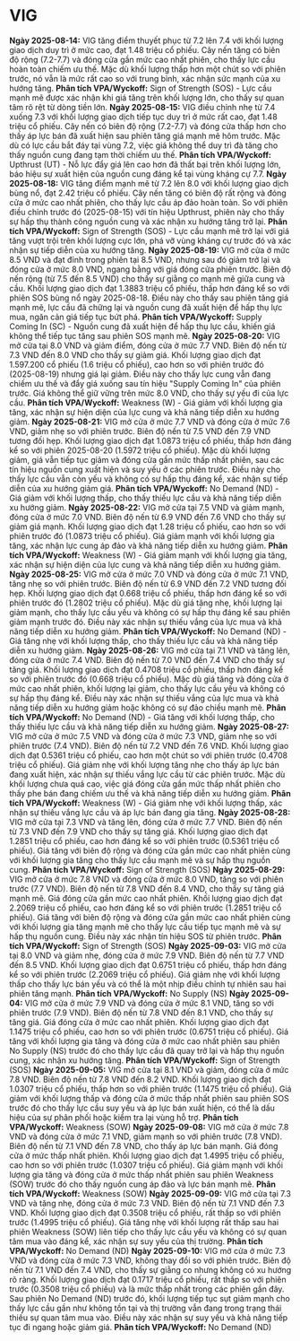 # VIG

**Ngày 2025-08-14:** VIG tăng điểm thuyết phục từ 7.2 lên 7.4 với khối lượng giao dịch duy trì ở mức cao, đạt 1.48 triệu cổ phiếu. Cây nến tăng có biên độ rộng (7.2-7.7) và đóng cửa gần mức cao nhất phiên, cho thấy lực cầu hoàn toàn chiếm ưu thế. Mặc dù khối lượng thấp hơn một chút so với phiên trước, nó vẫn là mức rất cao so với trung bình, xác nhận sức mạnh của xu hướng tăng. **Phân tích VPA/Wyckoff:** Sign of Strength (SOS) - Lực cầu mạnh mẽ được xác nhận khi giá tăng trên khối lượng lớn, cho thấy sự quan tâm rõ rệt từ dòng tiền lớn.
**Ngày 2025-08-15:** VIG điều chỉnh nhẹ từ 7.4 xuống 7.3 với khối lượng giao dịch tiếp tục duy trì ở mức rất cao, đạt 1.48 triệu cổ phiếu. Cây nến có biên độ rộng (7.2-7.7) và đóng cửa thấp hơn cho thấy áp lực bán đã xuất hiện sau phiên tăng giá mạnh mẽ hôm trước. Mặc dù có lực cầu bắt đáy tại vùng 7.2, việc giá không thể duy trì đà tăng cho thấy nguồn cung đang tạm thời chiếm ưu thế. **Phân tích VPA/Wyckoff:** Upthrust (UT) - Nỗ lực đẩy giá lên cao hơn đã thất bại trên khối lượng lớn, báo hiệu sự xuất hiện của nguồn cung đáng kể tại vùng kháng cự 7.7.
**Ngày 2025-08-18:** VIG tăng điểm mạnh mẽ từ 7.2 lên 8.0 với khối lượng giao dịch bùng nổ, đạt 2.42 triệu cổ phiếu. Cây nến tăng có biên độ rất rộng và đóng cửa ở mức cao nhất phiên, cho thấy lực cầu áp đảo hoàn toàn. So với phiên điều chỉnh trước đó (2025-08-15) với tín hiệu Upthrust, phiên này cho thấy sự hấp thụ thành công nguồn cung và xác nhận xu hướng tăng trở lại. **Phân tích VPA/Wyckoff:** Sign of Strength (SOS) - Lực cầu mạnh mẽ trở lại với giá tăng vượt trội trên khối lượng cực lớn, phá vỡ vùng kháng cự trước đó và xác nhận sự tiếp diễn của xu hướng tăng.
**Ngày 2025-08-19:** VIG mở cửa ở mức 8.5 VND và đạt đỉnh trong phiên tại 8.5 VND, nhưng sau đó giảm trở lại và đóng cửa ở mức 8.0 VND, ngang bằng với giá đóng cửa phiên trước. Biên độ nến rộng (từ 7.5 đến 8.5 VND) cho thấy sự giằng co mạnh mẽ giữa cung và cầu. Khối lượng giao dịch đạt 1.3883 triệu cổ phiếu, thấp hơn đáng kể so với phiên SOS bùng nổ ngày 2025-08-18. Điều này cho thấy sau phiên tăng giá mạnh mẽ, lực cầu đã chững lại và nguồn cung đã xuất hiện để hấp thụ lực mua, ngăn cản giá tiếp tục bứt phá. **Phân tích VPA/Wyckoff:** Supply Coming In (SC) - Nguồn cung đã xuất hiện để hấp thụ lực cầu, khiến giá không thể tiếp tục tăng sau phiên SOS mạnh mẽ.
**Ngày 2025-08-20:** VIG mở cửa tại 8.0 VND và giảm điểm, đóng cửa ở mức 7.7 VND. Biên độ nến từ 7.3 VND đến 8.0 VND cho thấy sự giảm giá. Khối lượng giao dịch đạt 1.597.200 cổ phiếu (1.6 triệu cổ phiếu), cao hơn so với phiên trước đó (2025-08-19) nhưng giá lại giảm. Điều này cho thấy lực cung vẫn đang chiếm ưu thế và đẩy giá xuống sau tín hiệu "Supply Coming In" của phiên trước. Giá không thể giữ vững trên mức 8.0 VND, cho thấy sự yếu đi của lực cầu. **Phân tích VPA/Wyckoff:** Weakness (W) - Giá giảm với khối lượng gia tăng, xác nhận sự hiện diện của lực cung và khả năng tiếp diễn xu hướng giảm.
**Ngày 2025-08-21:** VIG mở cửa ở mức 7.7 VND và đóng cửa ở mức 7.6 VND, giảm nhẹ so với phiên trước. Biên độ nến từ 7.5 VND đến 7.9 VND tương đối hẹp. Khối lượng giao dịch đạt 1.0873 triệu cổ phiếu, thấp hơn đáng kể so với phiên 2025-08-20 (1.5972 triệu cổ phiếu). Mặc dù khối lượng giảm, giá vẫn tiếp tục giảm và đóng cửa gần mức thấp nhất phiên, sau các tín hiệu nguồn cung xuất hiện và suy yếu ở các phiên trước. Điều này cho thấy lực cầu vẫn còn yếu và không có sự hấp thụ đáng kể, xác nhận sự tiếp diễn của xu hướng giảm giá. **Phân tích VPA/Wyckoff:** No Demand (ND) - Giá giảm với khối lượng thấp, cho thấy thiếu lực cầu và khả năng tiếp diễn xu hướng giảm.
**Ngày 2025-08-22:** VIG mở cửa tại 7.5 VND và giảm mạnh, đóng cửa ở mức 7.0 VND. Biên độ nến từ 6.9 VND đến 7.6 VND cho thấy sự giảm giá mạnh. Khối lượng giao dịch đạt 1.28 triệu cổ phiếu, cao hơn so với phiên trước đó (1.0873 triệu cổ phiếu). Giá giảm mạnh với khối lượng gia tăng, xác nhận lực cung áp đảo và khả năng tiếp diễn xu hướng giảm. **Phân tích VPA/Wyckoff:** Weakness (W) - Giá giảm mạnh với khối lượng gia tăng, xác nhận sự hiện diện của lực cung và khả năng tiếp diễn xu hướng giảm.
**Ngày 2025-08-25:** VIG mở cửa ở mức 7.0 VND và đóng cửa ở mức 7.1 VND, tăng nhẹ so với phiên trước. Biên độ nến từ 6.9 VND đến 7.2 VND tương đối hẹp. Khối lượng giao dịch đạt 0.668 triệu cổ phiếu, thấp hơn đáng kể so với phiên trước đó (1.2802 triệu cổ phiếu). Mặc dù giá tăng nhẹ, khối lượng lại giảm mạnh, cho thấy lực cầu yếu và không có sự hấp thụ đáng kể sau phiên giảm mạnh trước đó. Điều này xác nhận sự thiếu vắng của lực mua và khả năng tiếp diễn xu hướng giảm. **Phân tích VPA/Wyckoff:** No Demand (ND) - Giá tăng nhẹ với khối lượng thấp, cho thấy thiếu lực cầu và khả năng tiếp diễn xu hướng giảm.
**Ngày 2025-08-26:** VIG mở cửa tại 7.1 VND và tăng lên, đóng cửa ở mức 7.4 VND. Biên độ nến từ 7.0 VND đến 7.4 VND cho thấy sự tăng giá. Khối lượng giao dịch đạt 0.4708 triệu cổ phiếu, thấp hơn đáng kể so với phiên trước đó (0.668 triệu cổ phiếu). Mặc dù giá tăng và đóng cửa ở mức cao nhất phiên, khối lượng lại giảm, cho thấy lực cầu yếu và không có sự hấp thụ đáng kể. Điều này xác nhận sự thiếu vắng của lực mua và khả năng tiếp diễn xu hướng giảm hoặc không có sự đảo chiều mạnh mẽ. **Phân tích VPA/Wyckoff:** No Demand (ND) - Giá tăng với khối lượng thấp, cho thấy thiếu lực cầu và khả năng tiếp diễn xu hướng giảm.
**Ngày 2025-08-27:** VIG mở cửa ở mức 7.5 VND và đóng cửa ở mức 7.3 VND, giảm nhẹ so với phiên trước (7.4 VND). Biên độ nến từ 7.2 VND đến 7.6 VND. Khối lượng giao dịch đạt 0.5361 triệu cổ phiếu, cao hơn một chút so với phiên trước (0.4708 triệu cổ phiếu). Giá giảm nhẹ với khối lượng tăng nhẹ cho thấy áp lực bán đang xuất hiện, xác nhận sự thiếu vắng lực cầu từ các phiên trước. Mặc dù khối lượng chưa quá cao, việc giá đóng cửa gần mức thấp nhất phiên cho thấy phe bán đang chiếm ưu thế và khả năng tiếp diễn xu hướng giảm. **Phân tích VPA/Wyckoff:** Weakness (W) - Giá giảm nhẹ với khối lượng thấp, xác nhận sự thiếu vắng lực cầu và áp lực bán đang gia tăng.
**Ngày 2025-08-28:** VIG mở cửa tại 7.3 VND và tăng lên, đóng cửa ở mức 7.7 VND. Biên độ nến từ 7.3 VND đến 7.9 VND cho thấy sự tăng giá. Khối lượng giao dịch đạt 1.2851 triệu cổ phiếu, cao hơn đáng kể so với phiên trước (0.5361 triệu cổ phiếu). Giá tăng với biên độ rộng và đóng cửa gần mức cao nhất phiên cùng với khối lượng gia tăng cho thấy lực cầu mạnh mẽ và sự hấp thụ nguồn cung. **Phân tích VPA/Wyckoff:** Sign of Strength (SOS)
**Ngày 2025-08-29:** VIG mở cửa ở mức 7.8 VND và đóng cửa ở mức 8.0 VND, tăng so với phiên trước (7.7 VND). Biên độ nến từ 7.8 VND đến 8.4 VND, cho thấy sự tăng giá mạnh mẽ. Giá đóng cửa gần mức cao nhất phiên. Khối lượng giao dịch đạt 2.2069 triệu cổ phiếu, cao hơn đáng kể so với phiên trước (1.2851 triệu cổ phiếu). Giá tăng với biên độ rộng và đóng cửa gần mức cao nhất phiên cùng với khối lượng gia tăng mạnh mẽ cho thấy lực cầu tiếp tục mạnh mẽ và sự hấp thụ nguồn cung. Điều này xác nhận tín hiệu SOS từ phiên trước. **Phân tích VPA/Wyckoff:** Sign of Strength (SOS)
**Ngày 2025-09-03:** VIG mở cửa tại 8.0 VND và giảm nhẹ, đóng cửa ở mức 7.9 VND. Biên độ nến từ 7.7 VND đến 8.5 VND. Khối lượng giao dịch đạt 0.6751 triệu cổ phiếu, thấp hơn đáng kể so với phiên trước (2.2069 triệu cổ phiếu). Giá giảm nhẹ với khối lượng thấp cho thấy lực bán yếu và có thể là một nhịp điều chỉnh tự nhiên sau hai phiên tăng mạnh. **Phân tích VPA/Wyckoff:** No Supply (NS)
**Ngày 2025-09-04:** VIG mở cửa ở mức 7.9 VND và đóng cửa ở mức 8.1 VND, tăng so với phiên trước (7.9 VND). Biên độ nến từ 7.8 VND đến 8.1 VND, cho thấy sự tăng giá. Giá đóng cửa ở mức cao nhất phiên. Khối lượng giao dịch đạt 1.1475 triệu cổ phiếu, cao hơn so với phiên trước (0.6751 triệu cổ phiếu). Giá tăng với khối lượng gia tăng và đóng cửa ở mức cao nhất phiên sau phiên No Supply (NS) trước đó cho thấy lực cầu đã quay trở lại và hấp thụ nguồn cung, xác nhận xu hướng tăng. **Phân tích VPA/Wyckoff:** Sign of Strength (SOS)
**Ngày 2025-09-05:** VIG mở cửa tại 8.1 VND và giảm, đóng cửa ở mức 7.8 VND. Biên độ nến từ 7.8 VND đến 8.2 VND. Khối lượng giao dịch đạt 1.0307 triệu cổ phiếu, thấp hơn so với phiên trước (1.1475 triệu cổ phiếu). Giá giảm với khối lượng thấp và đóng cửa ở mức thấp nhất phiên sau phiên SOS trước đó cho thấy lực cầu suy yếu và áp lực bán xuất hiện, có thể là dấu hiệu của sự phân phối hoặc kiểm tra lại vùng hỗ trợ. **Phân tích VPA/Wyckoff:** Weakness (SOW)
**Ngày 2025-09-08:** VIG mở cửa ở mức 7.8 VND và đóng cửa ở mức 7.1 VND, giảm mạnh so với phiên trước (7.8 VND). Biên độ nến từ 7.1 VND đến 7.8 VND, cho thấy áp lực bán mạnh. Giá đóng cửa ở mức thấp nhất phiên. Khối lượng giao dịch đạt 1.4995 triệu cổ phiếu, cao hơn so với phiên trước (1.0307 triệu cổ phiếu). Giá giảm mạnh với khối lượng gia tăng và đóng cửa ở mức thấp nhất phiên sau phiên Weakness (SOW) trước đó cho thấy nguồn cung áp đảo và lực bán mạnh mẽ. **Phân tích VPA/Wyckoff:** Weakness (SOW)
**Ngày 2025-09-09:** VIG mở cửa tại 7.3 VND và tăng nhẹ, đóng cửa ở mức 7.3 VND. Biên độ nến từ 7.1 VND đến 7.3 VND. Khối lượng giao dịch đạt 0.3508 triệu cổ phiếu, rất thấp so với phiên trước (1.4995 triệu cổ phiếu). Giá tăng nhẹ với khối lượng rất thấp sau hai phiên Weakness (SOW) liên tiếp cho thấy lực cầu yếu và không có sự quan tâm mua vào đáng kể, xác nhận sự suy yếu của thị trường. **Phân tích VPA/Wyckoff:** No Demand (ND)
**Ngày 2025-09-10:** VIG mở cửa ở mức 7.3 VND và đóng cửa ở mức 7.3 VND, không thay đổi so với phiên trước. Biên độ nến từ 7.1 VND đến 7.4 VND, cho thấy sự giằng co nhưng không có xu hướng rõ ràng. Khối lượng giao dịch đạt 0.1717 triệu cổ phiếu, rất thấp so với phiên trước (0.3508 triệu cổ phiếu) và là mức thấp nhất trong các phiên gần đây. Sau phiên No Demand (ND) trước đó, khối lượng tiếp tục sụt giảm mạnh cho thấy lực cầu gần như không tồn tại và thị trường vẫn đang trong trạng thái thiếu sự quan tâm mua vào. Điều này xác nhận sự suy yếu và khả năng tiếp tục đi ngang hoặc giảm giá. **Phân tích VPA/Wyckoff:** No Demand (ND)
